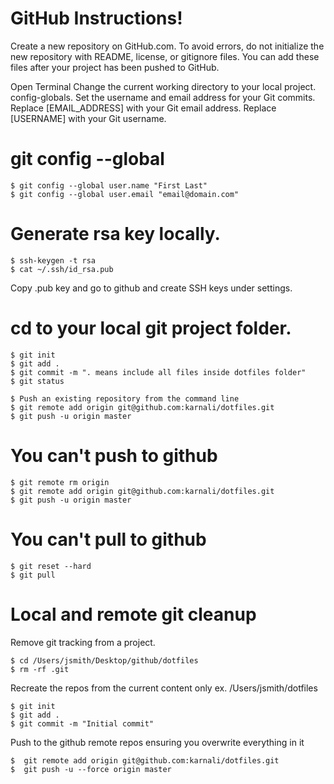 # GitHub Instructions!

Create a new repository on GitHub.com. To avoid errors, do not initialize the new repository with README, license, or gitignore files. You can add these files after your project has been pushed to GitHub.

Open Terminal Change the current working directory to your local project. config-globals. Set the username and email address for your Git commits. Replace [EMAIL_ADDRESS] with your Git email address. Replace [USERNAME] with your Git username.

#  git config --global
```
$ git config --global user.name "First Last"
$ git config --global user.email "email@domain.com"
```

# Generate rsa key locally.
```
$ ssh-keygen -t rsa
$ cat ~/.ssh/id_rsa.pub 
```
Copy .pub key and go to github and create SSH keys under settings.


# cd to your local git project folder.
```
$ git init
$ git add .
$ git commit -m ". means include all files inside dotfiles folder"
$ git status

$ Push an existing repository from the command line
$ git remote add origin git@github.com:karnali/dotfiles.git
$ git push -u origin master
```



# You can't push to github

```
$ git remote rm origin
$ git remote add origin git@github.com:karnali/dotfiles.git
$ git push -u origin master
```

# You can't pull to github
```
$ git reset --hard
$ git pull
```

# Local and remote git cleanup

Remove git tracking from a project.
```
$ cd /Users/jsmith/Desktop/github/dotfiles
$ rm -rf .git
```
Recreate the repos from the current content only ex. /Users/jsmith/dotfiles
```
$ git init
$ git add .
$ git commit -m "Initial commit"
```

Push to the github remote repos ensuring you overwrite everything in it
```
$  git remote add origin git@github.com:karnali/dotfiles.git
$  git push -u --force origin master
```

